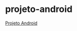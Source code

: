 # projeto-android

<a href='https://github.com/DiegoPortella/projeto-android'> Projeto Android </a>
